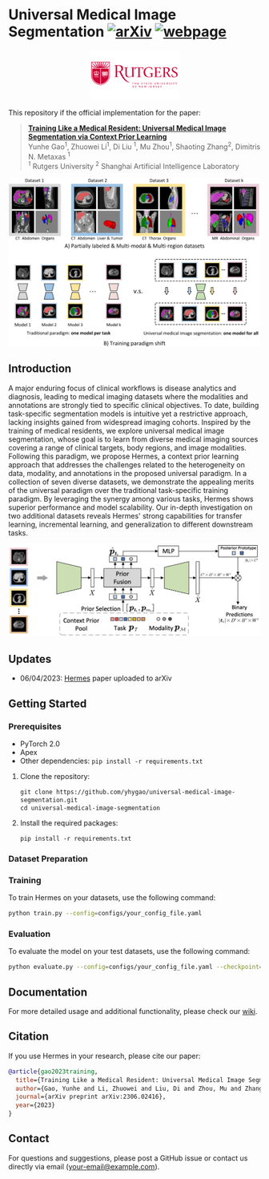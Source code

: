 # Universal Medical Image Segmentation [![arXiv](https://img.shields.io/badge/📃-arXiv-ff69b4)](https://arxiv.org/pdf/2306.02416.pdf) [![webpage](https://img.shields.io/badge/🖥-Website-9cf)](https://yunhegao.tech/Hermes-page/)

<div align="center">
    <a><img src="figs/rutgers-logo.png"  height="100px" ></a>
</div>


This repository if the official implementation for the paper:
> **[Training Like a Medical Resident: Universal Medical Image Segmentation via Context Prior Learning](https://arxiv.org/abs/2306.02416)** \
> Yunhe Gao<sup>1</sup>, Zhuowei Li<sup>1</sup>, Di Liu <sup>1</sup>, Mu Zhou<sup>1</sup>, Shaoting Zhang<sup>2</sup>, Dimitris N. Metaxas <sup>1</sup> \
> <sup>1</sup> Rutgers University   <sup>2</sup> Shanghai Artificial Intelligence Laboratory

![img](figs/training_paradigm.png)

## Introduction

A major enduring focus of clinical workflows is disease analytics and diagnosis, leading to medical imaging datasets where the modalities and annotations are strongly tied to specific clinical objectives. To date, building task-specific segmentation models is intuitive yet a restrictive approach, lacking insights gained from widespread imaging cohorts. Inspired by the training of medical residents, we explore universal medical image segmentation, whose goal is to learn from diverse medical imaging sources covering a range of clinical targets, body regions, and image modalities. Following this paradigm, we propose Hermes, a context prior learning approach that addresses the challenges related to the heterogeneity on data, modality, and annotations in the proposed universal paradigm. In a collection of seven diverse datasets, we demonstrate the appealing merits of the universal paradigm over the traditional task-specific training paradigm. By leveraging the synergy among various tasks, Hermes shows superior performance and model scalability. Our in-depth investigation on two additional datasets reveals Hermes' strong capabilities for transfer learning, incremental learning, and generalization to different downstream tasks.

![img](figs/method.png)

## Updates
* 06/04/2023: [Hermes](https://arxiv.org/abs/2306.02416) paper uploaded to arXiv



## Getting Started

### Prerequisites

- PyTorch 2.0
- Apex
- Other dependencies: `pip install -r requirements.txt`

1. Clone the repository:
    ```
    git clone https://github.com/yhygao/universal-medical-image-segmentation.git
    cd universal-medical-image-segmentation
    ```

2. Install the required packages:
    ```
    pip install -r requirements.txt
    ```

### Dataset Preparation


### Training

To train Hermes on your datasets, use the following command:

```bash
python train.py --config=configs/your_config_file.yaml
```

### Evaluation

To evaluate the model on your test datasets, use the following command:

```bash
python evaluate.py --config=configs/your_config_file.yaml --checkpoint=path/to/your/model.pth
```

## Documentation

For more detailed usage and additional functionality, please check our [wiki](https://github.com/your-username/Hermes/wiki).


## Citation

If you use Hermes in your research, please cite our paper:

```bibtex
@article{gao2023training,
  title={Training Like a Medical Resident: Universal Medical Image Segmentation via Context Prior Learning},
  author={Gao, Yunhe and Li, Zhuowei and Liu, Di and Zhou, Mu and Zhang, Shaoting and Meta, Dimitris N},
  journal={arXiv preprint arXiv:2306.02416},
  year={2023}
}
```

## Contact

For questions and suggestions, please post a GitHub issue or contact us directly via email (your-email@example.com).


